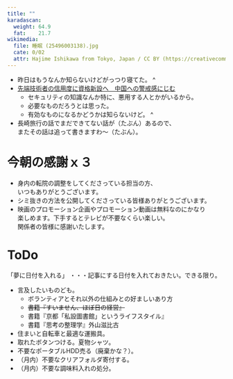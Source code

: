 ```yaml
---
title: ""
karadascan:
  weight: 64.9
  fat:    21.7
wikimedia:
  file: 睡眠 (25496003138).jpg
  cate: 0/02
  attr: Hajime Ishikawa from Tokyo, Japan / CC BY (https://creativecommons.org/licenses/by/2.0)
---
```


* 昨日はもうなんか知らないけどがっつり寝てた。
^
* [先端技術者の信用度に資格新設へ　中国への警戒感にじむ](https://digital.asahi.com/articles/ASN8D76FBN8DUTFK003.html)
  * セキュリティの知識なんか特に、悪用する人とかがいるから。
  * 必要なものだろうとは思った。
  * 有効なものになるかどうかは知らないけど。
^
* 長崎旅行の話でまだできてない話が（たぶん）あるので、  
  またその話は追って書きますわ〜（たぶん）。


# 今朝の感謝ｘ３

* 身内の転院の調整をしてくださっている担当の方、  
  いつもありがとうございます。
* シミ抜きの方法を公開してくださっている皆様ありがとうございます。
* 映画のプロモーション企画やプロモーション動画は無料なのにかなり  
  楽しめます。下手するとテレビが不要なくらい楽しい。  
  関係者の皆様に感謝いたします。


# ToDo

「夢に日付を入れる」
・・・記事にする日付を入れておきたい。できる限り。


* 言及したいものども。
  * ボランティアとそれ以外の仕組みとの好ましいあり方
  * ~~書籍『すいません、ほぼ日の経営』~~
  * 書籍『京都「私設圖書館」というライフスタイル』
  * 書籍『思考の整理学』外山滋比古
* 住まいと自転車と最適な運搬具。
* 取れたボタンつける。夏物シャツ。
* 不要なポータブルHDD売る（廃棄かな？）。
* （月内）不要なクリアフォルダ寄付する。
* （月内）不要な調味料入れの処分。

